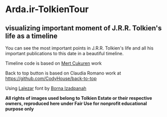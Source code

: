 # Arda.ir-TolkienTour
## visualizing important moment of J.R.R. Tolkien's life as a timeline

You can see the most important points in J.R.R. Tolkien's life and all his important publications to this date in a beautiful timeline.

Timeline code is based on [Mert Cukuren](https://codepen.io/knyttneve/pen/bgvmma) work

Back to top button is based on Claudia Romano work at https://github.com/CodyHouse/back-to-top

Using [Lalezar](https://fonts.google.com/specimen/Lalezar) font by [Borna Izadpanah](https://github.com/BornaIz)

**All rights of images used belong to Tolkien Estate or their respective owners, reproduced here under Fair Use for nonprofit educational purpose only**
